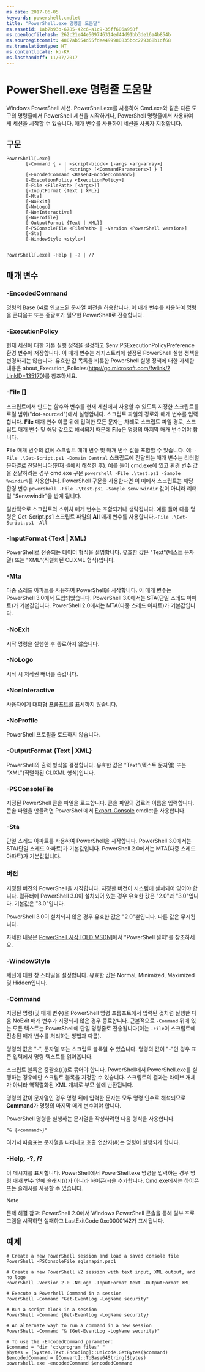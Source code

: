 ```yaml
---
ms.date: 2017-06-05
keywords: powershell,cmdlet
title: "PowerShell.exe 명령줄 도움말"
ms.assetid: 1ab7b93b-6785-42c6-a1c9-35ff686a958f
ms.openlocfilehash: 262c21e44e509746314ed44d91bb3de16a4b854b
ms.sourcegitcommit: 4807ab554d55fdee499980835bcc279368b1df68
ms.translationtype: HT
ms.contentlocale: ko-KR
ms.lasthandoff: 11/07/2017
---
```

# <a name="powershellexe-command-line-help"></a>PowerShell.exe 명령줄 도움말
Windows PowerShell 세션. PowerShell.exe를 사용하여 Cmd.exe와 같은 다른 도구의 명령줄에서 PowerShell 세션을 시작하거나, PowerShell 명령줄에서 사용하여 새 세션을 시작할 수 있습니다. 매개 변수를 사용하여 세션을 사용자 지정합니다.

## <a name="syntax"></a>구문

```syntax
PowerShell[.exe]
       [-Command { - | <script-block> [-args <arg-array>]
                     | <string> [<CommandParameters>] } ]
       [-EncodedCommand <Base64EncodedCommand>]
       [-ExecutionPolicy <ExecutionPolicy>]
       [-File <FilePath> [<Args>]]
       [-InputFormat {Text | XML}] 
       [-Mta]
       [-NoExit]
       [-NoLogo]
       [-NonInteractive] 
       [-NoProfile] 
       [-OutputFormat {Text | XML}] 
       [-PSConsoleFile <FilePath> | -Version <PowerShell version>]
       [-Sta]
       [-WindowStyle <style>]
        

PowerShell[.exe] -Help | -? | /?
```

## <a name="parameters"></a>매개 변수

### <a name="-encodedcommand-base64encodedcommand"></a>-EncodedCommand <Base64EncodedCommand>
명령의 Base 64로 인코드된 문자열 버전을 허용합니다. 이 매개 변수를 사용하여 명령을 큰따옴표 또는 중괄호가 필요한 PowerShell로 전송합니다.

### <a name="-executionpolicy-executionpolicy"></a>-ExecutionPolicy <ExecutionPolicy>
현재 세션에 대한 기본 실행 정책을 설정하고 $env:PSExecutionPolicyPreference 환경 변수에 저장합니다. 이 매개 변수는 레지스트리에 설정된 PowerShell 실행 정책을 변경하지는 않습니다. 유효한 값 목록을 비롯한 PowerShell 실행 정책에 대한 자세한 내용은 about_Execution_Policies(http://go.microsoft.com/fwlink/?LinkID=135170)를 참조하세요.

### <a name="-file-filepath-parameters"></a>-File <FilePath> \[<Parameters>]
스크립트에서 만드는 함수와 변수를 현재 세션에서 사용할 수 있도록 지정한 스크립트를 로컬 범위("dot-sourced")에서 실행합니다. 스크립트 파일의 경로와 매개 변수를 입력합니다. **File** 매개 변수 이름 뒤에 입력한 모든 문자는 차례로 스크립트 파일 경로, 스크립트 매개 변수 및 해당 값으로 해석되기 때문에 **File**은 명령의 마지막 매개 변수여야 합니다.

**File** 매개 변수의 값에 스크립트 매개 변수 및 매개 변수 값을 포함할 수 있습니다. 예: `-File .\Get-Script.ps1 -Domain Central` 스크립트에 전달되는 매개 변수는 리터럴 문자열로 전달됩니다(현재 셸에서 해석한 후).
예를 들어 cmd.exe에 있고 환경 변수 값을 전달하려는 경우 cmd.exe 구문 `powershell -File .\test.ps1 -Sample %windir%`를 사용합니다. PowerShell 구문을 사용한다면 이 예에서 스크립트는 해당 환경 변수 `powershell -File .\test.ps1 -Sample $env:windir` 값이 아니라 리터럴 “$env:windir”을 받게 됩니다.

일반적으로 스크립트의 스위치 매개 변수는 포함되거나 생략됩니다. 예를 들어 다음 명령은 Get-Script.ps1 스크립트 파일의 **All** 매개 변수를 사용합니다.`-File .\Get-Script.ps1 -All`

### <a name="-inputformat-text--xml"></a>\-InputFormat {Text | XML}
PowerShell로 전송되는 데이터 형식을 설명합니다. 유효한 값은 "Text"(텍스트 문자열) 또는 "XML"(직렬화된 CLIXML 형식)입니다.

### <a name="-mta"></a>-Mta
다중 스레드 아파트를 사용하여 PowerShell을 시작합니다. 이 매개 변수는 PowerShell 3.0에서 도입되었습니다. PowerShell 3.0에서는 STA(단일 스레드 아파트)가 기본값입니다. PowerShell 2.0에서는 MTA(다중 스레드 아파트)가 기본값입니다.

### <a name="-noexit"></a>-NoExit
시작 명령을 실행한 후 종료하지 않습니다.

### <a name="-nologo"></a>-NoLogo
시작 시 저작권 배너를 숨깁니다.

### <a name="-noninteractive"></a>-NonInteractive
사용자에게 대화형 프롬프트를 표시하지 않습니다.

### <a name="-noprofile"></a>-NoProfile
PowerShell 프로필을 로드하지 않습니다.

### <a name="-outputformat-text--xml"></a>-OutputFormat {Text | XML}
PowerShell의 출력 형식을 결정합니다. 유효한 값은 "Text"(텍스트 문자열) 또는 "XML"(직렬화된 CLIXML 형식)입니다.

### <a name="-psconsolefile-filepath"></a>-PSConsoleFile <FilePath>
지정된 PowerShell 콘솔 파일을 로드합니다. 콘솔 파일의 경로와 이름을 입력합니다. 콘솔 파일을 만들려면 PowerShell에서 [Export-Console](https://technet.microsoft.com/en-us/library/4bab1c02-9e61-4aaf-9957-11d1934ef4ef) cmdlet을 사용합니다.

### <a name="-sta"></a>-Sta
단일 스레드 아파트를 사용하여 PowerShell을 시작합니다. PowerShell 3.0에서는 STA(단일 스레드 아파트)가 기본값입니다. PowerShell 2.0에서는 MTA(다중 스레드 아파트)가 기본값입니다.

### <a name="-version-powershell-version"></a>버전 <PowerShell Version>
지정된 버전의 PowerShell을 시작합니다. 지정한 버전이 시스템에 설치되어 있어야 합니다. 컴퓨터에 PowerShell 3.0이 설치되어 있는 경우 유효한 값은 "2.0"과 "3.0"입니다. 기본값은 "3.0"입니다.

PowerShell 3.0이 설치되지 않은 경우 유효한 값은 "2.0"뿐입니다. 다른 값은 무시됩니다.

자세한 내용은 [PowerShell 시작 [OLD MSDN]](https://technet.microsoft.com/en-us/library/69555d95-b481-43e1-86e7-b46d68b3e2dd)에서 "PowerShell 설치"를 참조하세요.

### <a name="-windowstyle-window-style"></a>-WindowStyle <Window style>
세션에 대한 창 스타일을 설정합니다. 유효한 값은 Normal, Minimized, Maximized 및 Hidden입니다.

### <a name="-command"></a>-Command
지정된 명령(및 매개 변수)을 PowerShell 명령 프롬프트에서 입력된 것처럼 실행한 다음 NoExit 매개 변수가 지정되지 않은 경우 종료합니다.
근본적으로 `-Command` 뒤에 있는 모든 텍스트는 PowerShell에 단일 명령줄로 전송됩니다(이는 `-File`이 스크립트에 전송된 매개 변수를 처리하는 방법과 다름).

명령의 값은 "-", 문자열 또는 스크립트 블록일 수 있습니다. 명령의 값이 "-"인 경우 표준 입력에서 명령 텍스트를 읽어옵니다.

스크립트 블록은 중괄호({})로 묶어야 합니다. PowerShell에서 PowerShell.exe를 실행하는 경우에만 스크립트 블록을 지정할 수 있습니다. 스크립트의 결과는 라이브 개체가 아니라 역직렬화된 XML 개체로 부모 셸에 반환됩니다.

명령의 값이 문자열인 경우 명령 뒤에 입력한 문자는 모두 명령 인수로 해석되므로 **Command**가 명령의 마지막 매개 변수여야 합니다.

PowerShell 명령을 실행하는 문자열을 작성하려면 다음 형식을 사용합니다.

```
"& {<command>}"
```

여기서 따옴표는 문자열을 나타내고 호출 연산자(&)는 명령이 실행되게 합니다.

### <a name="-help---"></a>-Help, -?, /?
이 메시지를 표시합니다. PowerShell에서 PowerShell.exe 명령을 입력하는 경우 명령 매개 변수 앞에 슬래시(/)가 아니라 하이픈(-)을 추가합니다. Cmd.exe에서는 하이픈 또는 슬래시를 사용할 수 있습니다.

> [!NOTE]
> 문제 해결 참고: PowerShell 2.0에서 Windows PowerShell 콘솔을 통해 일부 프로그램을 시작하면 실패하고 LastExitCode 0xc0000142가 표시됩니다.

## <a name="examples"></a>예제

```
# Create a new PowerShell session and load a saved console file
PowerShell -PSConsoleFile sqlsnapin.psc1

# Create a new PowerShell V2 session with text input, XML output, and no logo
PowerShell -Version 2.0 -NoLogo -InputFormat text -OutputFormat XML

# Execute a Powerhell Command in a session
PowerShell -Command "Get-EventLog -LogName security"

# Run a script block in a session
PowerShell -Command {Get-EventLog -LogName security}

# An alternate wayh to run a command in a new session
PowerShell -Command "& {Get-EventLog -LogName security}"

# To use the -EncodedCommand parameter:
$command = "dir 'c:\program files' "
$bytes = [System.Text.Encoding]::Unicode.GetBytes($command)
$encodedCommand = [Convert]::ToBase64String($bytes)
powershell.exe -encodedCommand $encodedCommand
```

